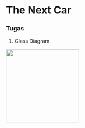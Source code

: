 ﻿# The Next Car

### Tugas

1. Class Diagram

<img src="TheNextCar/Class%20Diagram2.jpg" width= "200">
